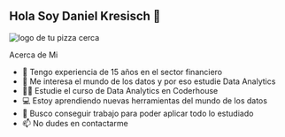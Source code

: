 ## Hola Soy Daniel Kresisch 👋

<!--
**danykre/danykre** is a ✨ _special_ ✨ repository because its `README.md` (this file) appears on your GitHub profile.
-->
<img class="logo" src="./portada-linkedin.jpg" alt="logo de tu pizza cerca">

Acerca de Mi
- 🏦 Tengo experiencia de 15 años en el sector financiero
- 👀 Me interesa el mundo de los datos y por eso estudie Data Analytics
- 👨‍🎓 Estudie el curso de Data Analytics en Coderhouse
- 💻 Estoy aprendiendo nuevas herramientas del mundo de los datos
- 💬 Busco conseguir trabajo para poder aplicar todo lo estudiado
- 📫 No dudes en contactarme
